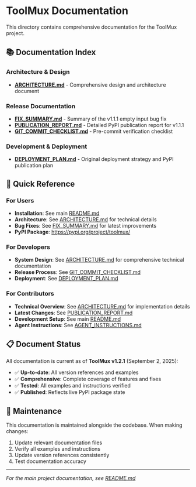 # ToolMux Documentation

This directory contains comprehensive documentation for the ToolMux project.

## 📚 Documentation Index

### Architecture & Design
- **[ARCHITECTURE.md](ARCHITECTURE.md)** - Comprehensive design and architecture document

### Release Documentation
- **[FIX_SUMMARY.md](FIX_SUMMARY.md)** - Summary of the v1.1.1 empty input bug fix
- **[PUBLICATION_REPORT.md](PUBLICATION_REPORT.md)** - Detailed PyPI publication report for v1.1.1
- **[GIT_COMMIT_CHECKLIST.md](GIT_COMMIT_CHECKLIST.md)** - Pre-commit verification checklist

### Development & Deployment
- **[DEPLOYMENT_PLAN.md](DEPLOYMENT_PLAN.md)** - Original deployment strategy and PyPI publication plan

## 🎯 Quick Reference

### For Users
- **Installation**: See main [README.md](../README.md)
- **Architecture**: See [ARCHITECTURE.md](ARCHITECTURE.md) for technical details
- **Bug Fixes**: See [FIX_SUMMARY.md](FIX_SUMMARY.md) for latest improvements
- **PyPI Package**: https://pypi.org/project/toolmux/

### For Developers
- **System Design**: See [ARCHITECTURE.md](ARCHITECTURE.md) for comprehensive technical documentation
- **Release Process**: See [GIT_COMMIT_CHECKLIST.md](GIT_COMMIT_CHECKLIST.md)
- **Deployment**: See [DEPLOYMENT_PLAN.md](DEPLOYMENT_PLAN.md)

### For Contributors
- **Technical Overview**: See [ARCHITECTURE.md](ARCHITECTURE.md) for implementation details
- **Latest Changes**: See [PUBLICATION_REPORT.md](PUBLICATION_REPORT.md)
- **Development Setup**: See main [README.md](../README.md)
- **Agent Instructions**: See [AGENT_INSTRUCTIONS.md](../AGENT_INSTRUCTIONS.md)

## 📋 Document Status

All documentation is current as of **ToolMux v1.2.1** (September 2, 2025):

- ✅ **Up-to-date**: All version references and examples
- ✅ **Comprehensive**: Complete coverage of features and fixes
- ✅ **Tested**: All examples and instructions verified
- ✅ **Published**: Reflects live PyPI package state

## 🔄 Maintenance

This documentation is maintained alongside the codebase. When making changes:

1. Update relevant documentation files
2. Verify all examples and instructions
3. Update version references consistently
4. Test documentation accuracy

---

*For the main project documentation, see [README.md](../README.md)*